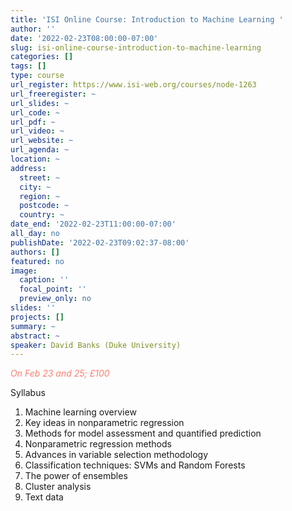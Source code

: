 ```yaml
---
title: 'ISI Online Course: Introduction to Machine Learning '
author: ''
date: '2022-02-23T08:00:00-07:00'
slug: isi-online-course-introduction-to-machine-learning
categories: []
tags: []
type: course
url_register: https://www.isi-web.org/courses/node-1263
url_freeregister: ~
url_slides: ~
url_code: ~
url_pdf: ~
url_video: ~
url_website: ~
url_agenda: ~
location: ~
address:
  street: ~
  city: ~
  region: ~
  postcode: ~
  country: ~
date_end: '2022-02-23T11:00:00-07:00'
all_day: no
publishDate: '2022-02-23T09:02:37-08:00'
authors: []
featured: no
image:
  caption: ''
  focal_point: ''
  preview_only: no
slides: ''
projects: []
summary: ~
abstract: ~
speaker: David Banks (Duke University)
---
```

<span style="color: salmon;">*On Feb 23 and 25; £100*</span>
<!--more-->
Syllabus  
1. Machine learning overview  
2. Key ideas in nonparametric regression  
3. Methods for model assessment and quantified prediction  
4. Nonparametric regression methods  
5. Advances in variable selection methodology  
6. Classification techniques: SVMs and Random Forests  
7. The power of ensembles  
8. Cluster analysis  
9. Text data  